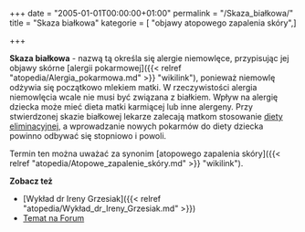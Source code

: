 +++
date = "2005-01-01T00:00:00+01:00"
permalink = "/Skaza_białkowa/"
title = "Skaza białkowa"
kategorie = [ "objawy atopowego zapalenia skóry",]

+++

**Skaza białkowa** - nazwą tą określa się alergie niemowlęce, przypisując jej objawy skórne [alergii pokarmowej]({{< relref "atopedia/Alergia_pokarmowa.md" >}} "wikilink"), ponieważ niemowlę odżywia się początkowo mlekiem matki. W rzeczywistości alergia niemowlęcia wcale nie musi być związana z białkiem. Wpływ na alergię dziecka może mieć dieta matki karmiącej lub inne alergeny. Przy stwierdzonej skazie białkowej lekarze zalecają matkom stosowanie [diety eliminacyjnej](/atopedia/Dieta_eliminacyjna "wikilink"), a wprowadzanie nowych pokarmów do diety dziecka powinno odbywać się stopniowo i powoli.

Termin ten można uważać za synonim [atopowego zapalenia skóry]({{< relref "atopedia/Atopowe_zapalenie_skóry.md" >}} "wikilink").

**Zobacz też**

-   [Wykład dr Ireny Grzesiak]({{< relref "atopedia/Wykład_dr_Ireny_Grzesiak.md" >}})
-   [Temat na Forum](http://www.atopowe-zapalenie.pl/forum/viewtopic.php?f=1&t=115)
